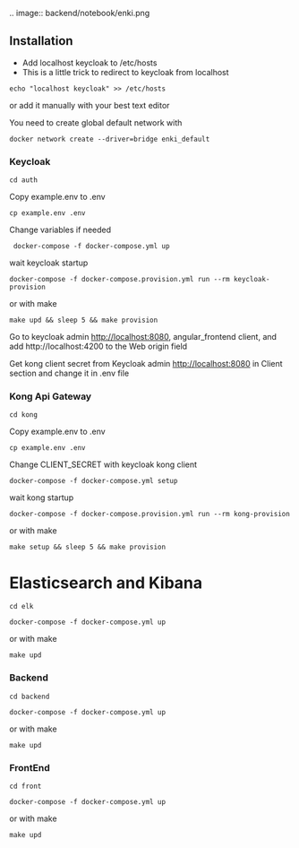 .. image:: backend/notebook/enki.png

## Installation

* Add localhost keycloak to /etc/hosts
* This is a little trick to redirect to keycloak from localhost 
```
echo "localhost keycloak" >> /etc/hosts
```
or add it manually with your best text editor 

You need to create global default network with 
```
docker network create --driver=bridge enki_default
``` 

### Keycloak
```
cd auth
```
Copy example.env to .env 
```
cp example.env .env
``` 
Change variables if needed

```
 docker-compose -f docker-compose.yml up 
```
wait keycloak startup
``` 
docker-compose -f docker-compose.provision.yml run --rm keycloak-provision
```

or with make 
```
make upd && sleep 5 && make provision 
```

Go to keycloak admin [http://localhost:8080](http://localhost:8080), angular_frontend client, and add http://localhost:4200 to the Web origin field

Get kong client secret from Keycloak admin [http://localhost:8080](http://localhost:8080) in Client section and change it in .env file
### Kong Api Gateway

```
cd kong
```
Copy example.env to .env 
```
cp example.env .env
``` 
Change CLIENT_SECRET with keycloak kong client

``` 
docker-compose -f docker-compose.yml setup 
```
wait kong startup 
```
docker-compose -f docker-compose.provision.yml run --rm kong-provision
```

or with make 
```
make setup && sleep 5 && make provision 
```
# Elasticsearch and Kibana
```
cd elk
```
```
docker-compose -f docker-compose.yml up
```
or with make 
```
make upd
```
### Backend
```
cd backend
```

```
docker-compose -f docker-compose.yml up
```
or with make 
```
make upd 
```
### FrontEnd
```
cd front
```

```
docker-compose -f docker-compose.yml up
```
or with make 
```
make upd 
```

